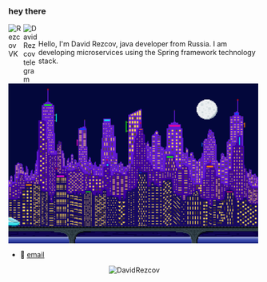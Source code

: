 ### hey there
<a href="https://vk.com/scadawincc">
  <img align="left" alt="Rezcov VK" width="30px" src="https://pngicon.ru/file/uploads/vk.png" />
</a>
<a href="https://t.me/scadawincc">
  <img align="left" alt="DavidRezcov telegram" width="30px" src="https://user-images.githubusercontent.com/49933115/139837223-bf23d3a9-4638-4e17-994a-ac8678d5f517.png" />
</a>

<br />

Hello, I'm David Rezcov, java developer from Russia. I am developing microservices using the Spring framework technology stack.

  <img align="center" alt="GIF" src="https://github.com/DavidRezcov/DavidRezcov/blob/main/train.gif?raw=true" width="500" height="320" />

- 💼 [email](mailto:srvdev@mail.ru)

<p align="center"> <img src="https://github-readme-stats.vercel.app/api?username=DavidRezcov&show_icons=true&theme=gotham" alt="DavidRezcov" />
